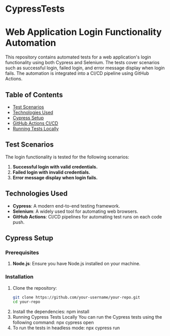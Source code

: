 # CypressTests
# Web Application Login Functionality Automation

This repository contains automated tests for a web application's login functionality using both Cypress and Selenium. The tests cover scenarios such as successful login, failed login, and error message display when login fails. The automation is integrated into a CI/CD pipeline using GitHub Actions.

## Table of Contents

- [Test Scenarios](#test-scenarios)
- [Technologies Used](#technologies-used)
- [Cypress Setup](#cypress-setup)
- [GitHub Actions CI/CD](#github-actions-cicd)
- [Running Tests Locally](#running-tests-locally)

## Test Scenarios

The login functionality is tested for the following scenarios:

1. **Successful login with valid credentials.**
2. **Failed login with invalid credentials.**
3. **Error message display when login fails.**

## Technologies Used

- **Cypress**: A modern end-to-end testing framework.
- **Selenium**: A widely used tool for automating web browsers.
- **GitHub Actions**: CI/CD pipelines for automating test runs on each code push.

## Cypress Setup

### Prerequisites

1. **Node.js**: Ensure you have Node.js installed on your machine.

### Installation

1. Clone the repository:
   ```bash
   git clone https://github.com/your-username/your-repo.git
   cd your-repo
2. Install the dependencies:
npm install
3. Running Cypress Tests Locally
   You can run the Cypress tests using the following command:
   npx cypress open
4. To run the tests in headless mode:
    npx cypress run

